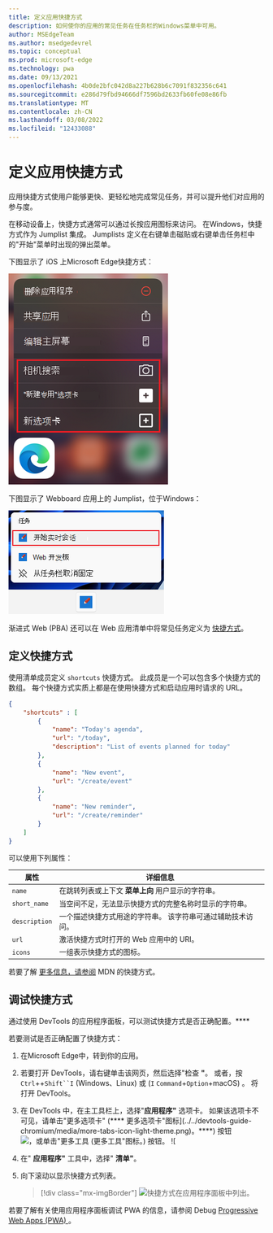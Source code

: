 ```yaml
---
title: 定义应用快捷方式
description: 如何使你的应用的常见任务在任务栏的Windows菜单中可用。
author: MSEdgeTeam
ms.author: msedgedevrel
ms.topic: conceptual
ms.prod: microsoft-edge
ms.technology: pwa
ms.date: 09/13/2021
ms.openlocfilehash: 4b0de2bfc042d8a227b628b6c7091f832356c641
ms.sourcegitcommit: e286d79fbd94666df7596bd2633fb60fe08e86fb
ms.translationtype: MT
ms.contentlocale: zh-CN
ms.lasthandoff: 03/08/2022
ms.locfileid: "12433088"
---
```

# <a name="define-app-shortcuts"></a>定义应用快捷方式

应用快捷方式使用户能够更快、更轻松地完成常见任务，并可以提升他们对应用的参与度。

在移动设备上，快捷方式通常可以通过长按应用图标来访问。  在Windows，快捷方式作为 Jumplist 集成。  Jumplists 定义在右键单击磁贴或右键单击任务栏中的"开始"菜单时出现的弹出菜单。

下图显示了 iOS 上Microsoft Edge快捷方式：

![iOS 上Microsoft Edge快捷方式。](../media/edge-ios-shortcuts.png)

下图显示了 Webboard 应用上的 Jumplist，位于Windows：

![Webboard 应用上的 Jumplist Windows。](../media/pwa-shortcuts-in-taskbar.png)

渐进式 Web (PBA) 还可以在 Web 应用清单中将常见任务定义为 [快捷方式](web-app-manifests.md)。


<!-- ====================================================================== -->
## <a name="define-shortcuts"></a>定义快捷方式

使用清单成员定义 `shortcuts` 快捷方式。  此成员是一个可以包含多个快捷方式的数组。  每个快捷方式实质上都是在使用快捷方式和启动应用时请求的 URL。

```json
{
    "shortcuts" : [
        {
            "name": "Today's agenda",
            "url": "/today",
            "description": "List of events planned for today"
        },
        {
            "name": "New event",
            "url": "/create/event"
        },
        {
            "name": "New reminder",
            "url": "/create/reminder"
        }
    ]
}
```

可以使用下列属性：

| 属性 | 详细信息 |
|---|---|
| `name` | 在跳转列表或上下文 **菜单上向** 用户显示的字符串。 |
| `short_name` | 当空间不足，无法显示快捷方式的完整名称时显示的字符串。 |
| `description` | 一个描述快捷方式用途的字符串。  该字符串可通过辅助技术访问。 |
| `url` | 激活快捷方式时打开的 Web 应用中的 URI。 |
| `icons` | 一组表示快捷方式的图标。 |

若要了解 [更多信息，请参阅](https://developer.mozilla.org/docs/Web/Manifest/shortcuts) MDN 的快捷方式。


<!-- ====================================================================== -->
## <a name="debug-shortcuts"></a>调试快捷方式

通过使用 DevTools 的应用程序面板，可以测试快捷方式是否正确配置。****

若要测试是否正确配置了快捷方式：

1. 在Microsoft Edge中，转到你的应用。

1. 若要打开 DevTools，请右键单击该网页，然后选择"检查 **"**。  或者，按 `Ctrl`++`Shift``I` (Windows、Linux) 或 (`I` `Command`+`Option`+macOS) 。  将打开 DevTools。

1. 在 DevTools 中，在主工具栏上，选择"**应用程序"** 选项卡。 如果该选项卡不可见，请单击"更多选项卡" (**** 更多选项卡"图标](../../devtools-guide-chromium/media/more-tabs-icon-light-theme.png)。****) 按钮![，或单击"更多工具 (更多工具"图标。) 按钮。](../../devtools-guide-chromium/media/more-tools-icon-light-theme.png) ![

1. 在" **应用程序"** 工具中，选择" **清单"**。

1. 向下滚动以显示快捷方式列表。

   > [!div class="mx-imgBorder"]
   > ![快捷方式在应用程序面板中列出。](../media/devtools-debug-shortcuts.png)

若要了解有关使用应用程序面板调试 PWA 的信息，请参阅 Debug [Progressive Web Apps (PWA) ](../../devtools-guide-chromium/progressive-web-apps/index.md)。
